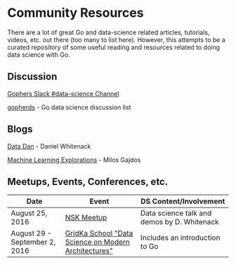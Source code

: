 # Community Resources

There are a lot of great Go and data-science related articles, tutorials, videos, etc. out there (too many to list here). However, this attempts to be a curated repository of some useful reading and resources related to doing data science with Go.

## Discussion

[Gophers Slack #data-science Channel](https://gophers.slack.com/messages/data-science/)

[gopherds](https://groups.google.com/forum/#!forum/gopherds) - Go data science discussion list

## Blogs

[Data Dan](http://www.datadan.io/) - Daniel Whitenack

[Machine Learning Explorations](http://mlexplore.org/) - Milos Gajdos

## Meetups, Events, Conferences, etc.

| Date             | Event                                         | DS Content/Involvement |
| -----------------|-----------------------------------------------|------------------------|
| August 25, 2016  | [NSK Meetup](https://golang-nsk.party/)       | Data science talk and demos by D. Whitenack |
| August 29 - September 2, 2016 | [GridKa School "Data Science on Modern Architectures"](http://gridka-school.scc.kit.edu/2016/) | Includes an introduction to Go |
